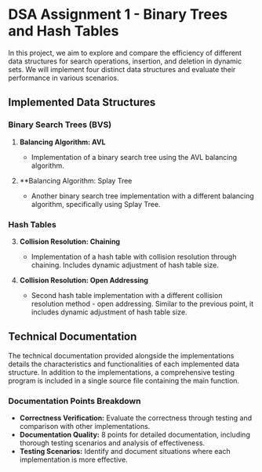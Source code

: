 # DSA Assignment 1 - Binary Trees and Hash Tables

In this project, we aim to explore and compare the efficiency of different data structures for search operations, insertion, and deletion in dynamic sets. We will implement four distinct data structures and evaluate their performance in various scenarios.

## Implemented Data Structures

### Binary Search Trees (BVS)
1. **Balancing Algorithm: AVL**
   - Implementation of a binary search tree using the AVL balancing algorithm.

2. **Balancing Algorithm: Splay Tree
   - Another binary search tree implementation with a different balancing algorithm, specifically using Splay Tree.

### Hash Tables
3. **Collision Resolution: Chaining**
   - Implementation of a hash table with collision resolution through chaining. Includes dynamic adjustment of hash table size.

4. **Collision Resolution: Open Addressing**
   - Second hash table implementation with a different collision resolution method - open addressing. Similar to the previous point, it includes dynamic adjustment of hash table size.


## Technical Documentation

The technical documentation provided alongside the implementations details the characteristics and functionalities of each implemented data structure. In addition to the implementations, a comprehensive testing program is included in a single source file containing the main function.

### Documentation Points Breakdown

- **Correctness Verification:** Evaluate the correctness through testing and comparison with other implementations.
- **Documentation Quality:** 8 points for detailed documentation, including thorough testing scenarios and analysis of effectiveness.
- **Testing Scenarios:** Identify and document situations where each implementation is more effective.

